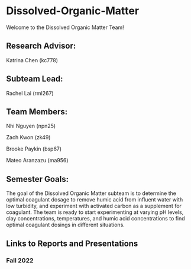 # Dissolved-Organic-Matter
Welcome to the Dissolved Organic Matter Team!

## Research Advisor:
Katrina Chen (kc778)

## Subteam Lead: 
Rachel Lai (rml267)

## Team Members:
Nhi Nguyen (npn25)

Zach Kwon (zk49)

Brooke Paykin (bsp67)

Mateo Aranzazu (ma956)

## Semester Goals:
The goal of the Dissolved Organic Matter subteam is to determine the optimal coagulant dosage to remove humic acid from influent water with low turbidity, and experiment with activated carbon as a supplement for coagulant. The team is ready to start experimenting at varying pH levels, clay concentrations, temperatures, and humic acid concentrations to find optimal coagulant dosings in different situations.

## Links to Reports and Presentations

### Fall 2022
